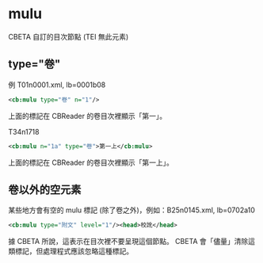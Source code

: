 # mulu

CBETA 自訂的目次節點 (TEI 無此元素)

## type="卷"

例 T01n0001.xml, lb=0001b08

```xml
<cb:mulu type="卷" n="1"/>
```

上面的標記在 CBReader 的卷目次裡顯示「第一」。

T34n1718

```xml
<cb:mulu n="1a" type="卷">第一上</cb:mulu>
```

上面的標記在 CBReader 的卷目次裡顯示「第一上」。

## 卷以外的空元素

某些地方會有空的 mulu 標記 (除了卷之外)，例如：B25n0145.xml, lb=0702a10

```xml
<cb:mulu type="附文" level="1"/><head>校訛</head>
```

據 CBETA 所說，這表示在目次裡不要呈現這個節點。
CBETA 會「儘量」清除這類標記，但處理程式應該忽略這種標記。
